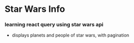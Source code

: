# Star Wars Info

### learning react query using star wars api

* displays planets and people of star wars, with pagination